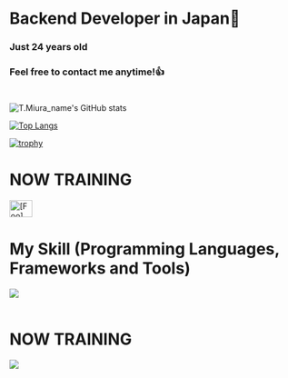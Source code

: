 # Backend Developer in Japan👋
### Just 24 years old 
### Feel free to contact me anytime!👍
#
![T.Miura_name's GitHub stats](https://github-readme-stats.vercel.app/api?username=Foo_name&show_icons=true&theme=vue-dark)

[![Top Langs](https://github-readme-stats.vercel.app/api/top-langs/?username=gs223gs_name&layout=compact&theme=vue-dark)](https://github.com/anuraghazra/github-readme-stats)

[![trophy](https://github-profile-trophy.vercel.app/?username=gs223gs_name&theme=discord)](https://github.com/ryo-ma/github-profile-trophy)



# NOW TRAINING

<p align="left">
<a href="https://x.com/gs223gs_" target="blank"><img align="center" src="https://raw.githubusercontent.com/rahuldkjain/github-profile-readme-generator/master/src/images/icons/Social/twitter.svg" alt="[Foo]" height="30" width="40" /></a>

</p>



# My Skill (Programming Languages, Frameworks and Tools)

<img src="https://skillicons.dev/icons?i=html,css,sqlite,mysql,github,vscode,php,laravel," /> <br /><br />


  
# NOW TRAINING

<img src="https://skillicons.dev/icons?i=react,docker,node.js" /> <br /><br />


<!-- --------------------------------- :) ---------------------------------- -->

<br><br><br>

<br><br><br>
